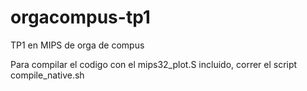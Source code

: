 # orgacompus-tp1
TP1 en MIPS de orga de compus

Para compilar el codigo con el mips32_plot.S incluido, correr el script compile_native.sh

